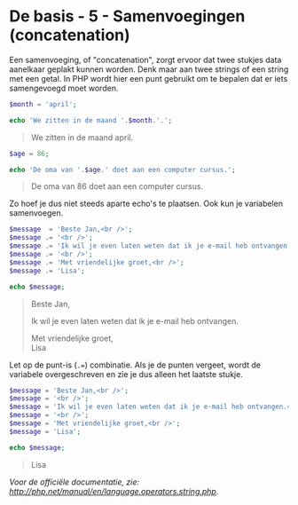 # De basis - 5 - Samenvoegingen (concatenation)

Een samenvoeging, of "concatenation", zorgt ervoor dat twee stukjes data aanelkaar geplakt kunnen worden. Denk maar aan twee strings of een string met een getal. In PHP wordt hier een punt gebruikt om te bepalen dat er iets samengevoegd moet worden.

```php
$month = 'april';

echo 'We zitten in de maand '.$month.'.';
```

> We zitten in de maand april.

```php
$age = 86;

echo 'De oma van '.$age.' doet aan een computer cursus.';
```

> De oma van 86 doet aan een computer cursus.

Zo hoef je dus niet steeds aparte echo's te plaatsen. Ook kun je variabelen samenvoegen.

```php
$message  = 'Beste Jan,<br />';
$message .= '<br />';
$message .= 'Ik wil je even laten weten dat ik je e-mail heb ontvangen.<br />';
$message .= '<br />';
$message .= 'Met vriendelijke groet,<br />';
$message .= 'Lisa';

echo $message;
```

> Beste Jan,
>
> Ik wil je even laten weten dat ik je e-mail heb ontvangen.
>
> Met vriendelijke groet,  
> Lisa

Let op de punt-is (`.=`) combinatie. Als je de punten vergeet, wordt de variabele overgeschreven en zie je dus alleen het laatste stukje.

```php
$message = 'Beste Jan,<br />';
$message = '<br />';
$message = 'Ik wil je even laten weten dat ik je e-mail heb ontvangen.<br />';
$message = '<br />';
$message = 'Met vriendelijke groet,<br />';
$message = 'Lisa';

echo $message;
```

> Lisa

*Voor de officiële documentatie, zie: http://php.net/manual/en/language.operators.string.php*.
